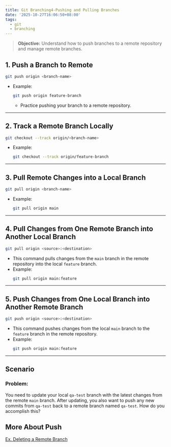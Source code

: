 ```yaml
---
title: Git Branching4-Pushing and Pulling Branches
date: '2025-10-27T16:06:50+08:00'
tags:
  - git
  - branching
---
```

>**Objective:** Understand how to push branches to a remote repository and manage remote branches.   
## 1. **Push a Branch to Remote**   
```bash
git push origin <branch-name>
```
- Example:   
	```bash
	git push origin feature-branch
	```
    - Practice pushing your branch to a remote repository.   

---
## 2. **Track a Remote Branch Locally**   
```bash
git checkout --track origin/<branch-name>
```
- Example:   
	```bash
	git checkout --track origin/feature-branch
	```

---
## 3. **Pull Remote Changes into a Local Branch**   
```bash
git pull origin <branch-name>
```
- Example:   
	```bash
	git pull origin main
	```

---
## 4. **Pull Changes from One Remote Branch into Another Local Branch**   
```bash
git pull origin <source>:<destination>
```
- This command pulls changes from the `main` branch in the remote repository into the local `feature` branch.   
- Example:   
	```bash
	git pull origin main:feature
	```

---
## 5. **Push Changes from One Local Branch into Another Remote Branch**   
```bash
git push origin <source>:<destination>
```
- This command pushes changes from the local `main` branch to the `feature` branch in the remote repository.   
- Example:   
	```bash
	git push origin main:feature
	```
   
---
## **Scenario**
### **Problem:**
You need to update your local `qa-test` branch with the latest changes from the remote `main` branch. After updating, you also want to push any new commits from `qa-test` back to a remote branch named `qa-test`. How do you accomplish this?   
## More About Push   
[Ex. Deleting a Remote Branch](/posts/git-branching/git-branching-ex-deleting-a-remote-branch/)    
